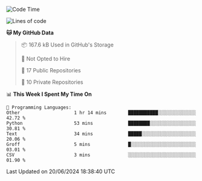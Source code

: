 <!--START_SECTION:waka-->
![Code Time](http://img.shields.io/badge/Code%20Time-940%20hrs%2013%20mins-blue)

![Lines of code](https://img.shields.io/badge/From%20Hello%20World%20I%27ve%20Written-211.9%20thousand%20lines%20of%20code-blue)

**🐱 My GitHub Data** 

> 📦 167.6 kB Used in GitHub's Storage 
 > 
> 🚫 Not Opted to Hire
 > 
> 📜 17 Public Repositories 
 > 
> 🔑 10 Private Repositories 
 > 
📊 **This Week I Spent My Time On** 

```text
💬 Programming Languages: 
Other                    1 hr 14 mins        ███████████░░░░░░░░░░░░░░   42.72 % 
Python                   53 mins             ████████░░░░░░░░░░░░░░░░░   30.81 % 
Text                     34 mins             █████░░░░░░░░░░░░░░░░░░░░   20.06 % 
Groff                    5 mins              █░░░░░░░░░░░░░░░░░░░░░░░░   03.01 % 
CSV                      3 mins              ░░░░░░░░░░░░░░░░░░░░░░░░░   01.90 % 
```


 Last Updated on 20/06/2024 18:38:40 UTC
<!--END_SECTION:waka-->
